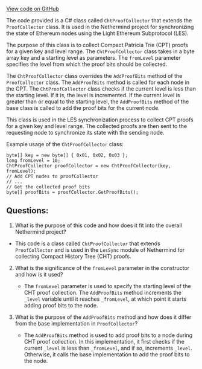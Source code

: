 [View code on GitHub](https://github.com/NethermindEth/nethermind/src/Nethermind/Nethermind.Synchronization/LesSync/ChtProofCollector.cs)

The code provided is a C# class called `ChtProofCollector` that extends the `ProofCollector` class. It is used in the Nethermind project for synchronizing the state of Ethereum nodes using the Light Ethereum Subprotocol (LES). 

The purpose of this class is to collect Compact Patricia Trie (CPT) proofs for a given key and level range. The `ChtProofCollector` class takes in a byte array key and a starting level as parameters. The `fromLevel` parameter specifies the level from which the proof bits should be collected. 

The `ChtProofCollector` class overrides the `AddProofBits` method of the `ProofCollector` class. The `AddProofBits` method is called for each node in the CPT. The `ChtProofCollector` class checks if the current level is less than the starting level. If it is, the level is incremented. If the current level is greater than or equal to the starting level, the `AddProofBits` method of the base class is called to add the proof bits for the current node. 

This class is used in the LES synchronization process to collect CPT proofs for a given key and level range. The collected proofs are then sent to the requesting node to synchronize its state with the sending node. 

Example usage of the `ChtProofCollector` class:

```
byte[] key = new byte[] { 0x01, 0x02, 0x03 };
long fromLevel = 10;
ChtProofCollector proofCollector = new ChtProofCollector(key, fromLevel);
// Add CPT nodes to proofCollector
// ...
// Get the collected proof bits
byte[] proofBits = proofCollector.GetProofBits();
```
## Questions: 
 1. What is the purpose of this code and how does it fit into the overall Nethermind project?
   - This code is a class called `ChtProofCollector` that extends `ProofCollector` and is used in the `LesSync` module of Nethermind for collecting Compact History Tree (CHT) proofs.
   
2. What is the significance of the `fromLevel` parameter in the constructor and how is it used?
   - The `fromLevel` parameter is used to specify the starting level of the CHT proof collection. The `AddProofBits` method increments the `_level` variable until it reaches `_fromLevel`, at which point it starts adding proof bits to the node.
   
3. What is the purpose of the `AddProofBits` method and how does it differ from the base implementation in `ProofCollector`?
   - The `AddProofBits` method is used to add proof bits to a node during CHT proof collection. In this implementation, it first checks if the current `_level` is less than `_fromLevel`, and if so, increments `_level`. Otherwise, it calls the base implementation to add the proof bits to the node.
